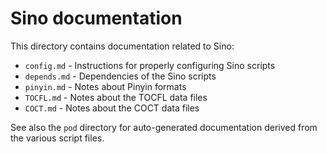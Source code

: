 # Sino documentation

This directory contains documentation related to Sino:

- `config.md` - Instructions for properly configuring Sino scripts
- `depends.md` - Dependencies of the Sino scripts
- `pinyin.md` - Notes about Pinyin formats
- `TOCFL.md` - Notes about the TOCFL data files
- `COCT.md` - Notes about the COCT data files

See also the `pod` directory for auto-generated documentation derived from the various script files.
